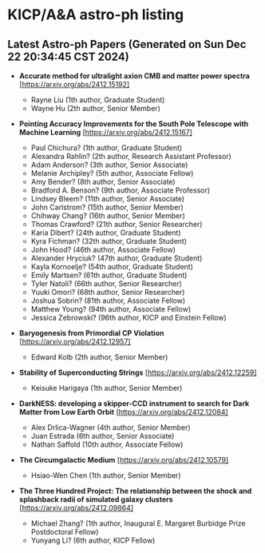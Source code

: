 # KICP/A&A astro-ph listing

## Latest Astro-ph Papers (Generated on Sun Dec 22 20:34:45 CST 2024)

- **Accurate method for ultralight axion CMB and matter power spectra**
[https://arxiv.org/abs/2412.15192]
  + Rayne Liu (1th author, Graduate Student)
  + Wayne Hu (2th author, Senior Member)

- **Pointing Accuracy Improvements for the South Pole Telescope with Machine Learning**
[https://arxiv.org/abs/2412.15167]
  + Paul Chichura? (1th author, Graduate Student)
  + Alexandra Rahlin? (2th author, Research Assistant Professor)
  + Adam Anderson? (3th author, Senior Associate)
  + Melanie Archipley? (5th author, Associate Fellow)
  + Amy Bender? (8th author, Senior Associate)
  + Bradford A. Benson? (9th author, Associate Professor)
  + Lindsey Bleem? (11th author, Senior Associate)
  + John Carlstrom? (15th author, Senior Member)
  + Chihway Chang? (16th author, Senior Member)
  + Thomas Crawford? (21th author, Senior Researcher)
  + Karia Dibert? (24th author, Graduate Student)
  + Kyra Fichman? (32th author, Graduate Student)
  + John Hood? (46th author, Associate Fellow)
  + Alexander Hryciuk? (47th author, Graduate Student)
  + Kayla Kornoelje? (54th author, Graduate Student)
  + Emily Martsen? (61th author, Graduate Student)
  + Tyler Natoli? (66th author, Senior Researcher)
  + Yuuki Omori? (68th author, Senior Researcher)
  + Joshua Sobrin? (81th author, Associate Fellow)
  + Matthew Young? (94th author, Associate Fellow)
  + Jessica Zebrowski? (96th author, KICP and Einstein Fellow)

- **Baryogenesis from Primordial CP Violation**
[https://arxiv.org/abs/2412.12957]
  + Edward Kolb (2th author, Senior Member)

- **Stability of Superconducting Strings**
[https://arxiv.org/abs/2412.12259]
  + Keisuke Harigaya (1th author, Senior Member)

- **DarkNESS: developing a skipper-CCD instrument to search for Dark Matter from Low Earth Orbit**
[https://arxiv.org/abs/2412.12084]
  + Alex Drlica-Wagner (4th author, Senior Member)
  + Juan  Estrada (6th author, Senior Associate)
  + Nathan Saffold (10th author, Associate Fellow)

- **The Circumgalactic Medium**
[https://arxiv.org/abs/2412.10579]
  + Hsiao-Wen Chen (1th author, Senior Member)

- **The Three Hundred Project: The relationship between the shock and splashback radii of simulated galaxy clusters**
[https://arxiv.org/abs/2412.09864]
  + Michael Zhang? (1th author, Inaugural E. Margaret Burbidge Prize Postdoctoral Fellow)
  + Yunyang Li? (6th author, KICP Fellow)

